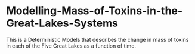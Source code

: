 # Modelling-Mass-of-Toxins-in-the-Great-Lakes-Systems
This is a Deterministic Models that describes the change in mass of toxins in each of the Five Great Lakes as a function of time. 
